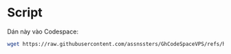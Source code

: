 # Script
Dán này vào Codespace:
```bash
wget https://raw.githubusercontent.com/assnssters/GhCodeSpaceVPS/refs/heads/main/main.sh && bash main.sh
```

